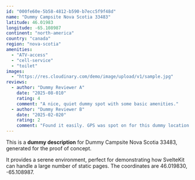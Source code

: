 ```yaml
---
id: "000fe60e-5b58-4812-b590-b7ecc5f9f48d"
name: "Dummy Campsite Nova Scotia 33483"
latitude: 46.01983
longitude: -65.108987
continent: "north-america"
country: "canada"
region: "nova-scotia"
amenities:
  - "ATV-access"
  - "cell-service"
  - "toilet"
images:
  - "https://res.cloudinary.com/demo/image/upload/v1/sample.jpg"
reviews:
  - author: "Dummy Reviewer A"
    date: "2025-08-010"
    rating: 4
    comment: "A nice, quiet dummy spot with some basic amenities."
  - author: "Dummy Reviewer B"
    date: "2025-02-020"
    rating: 2
    comment: "Found it easily. GPS was spot on for this dummy location."
---
```


This is a **dummy description** for Dummy Campsite Nova Scotia 33483, generated for the proof of concept.

It provides a serene environment, perfect for demonstrating how SvelteKit can handle a large number of static pages. The coordinates are 46.019830, -65.108987.
